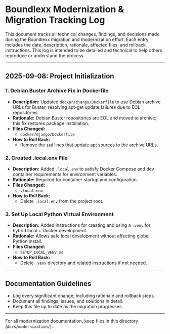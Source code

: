 # Boundlexx Modernization & Migration Tracking Log

This document tracks all technical changes, findings, and decisions made during the Boundlexx migration and modernization effort. Each entry includes the date, description, rationale, affected files, and rollback instructions. This log is intended to be detailed and technical to help others reproduce or understand the process.

---

## 2025-09-08: Project Initialization

### 1. Debian Buster Archive Fix in Dockerfile
- **Description:** Updated `docker/django/Dockerfile` to use Debian archive URLs for Buster, resolving apt-get update failures due to EOL repositories.
- **Rationale:** Debian Buster repositories are EOL and moved to archive; this fix restores package installation.
- **Files Changed:**
  - `docker/django/Dockerfile`
- **How to Roll Back:**
  - Remove the `sed` lines that update apt sources to the archive URLs.

### 2. Created .local.env File
- **Description:** Added `.local.env` to satisfy Docker Compose and dev container requirements for environment variables.
- **Rationale:** Required for container startup and configuration.
- **Files Changed:**
  - `.local.env`
- **How to Roll Back:**
  - Delete `.local.env` from the project root.

### 3. Set Up Local Python Virtual Environment
- **Description:** Added instructions for creating and using a `.venv` for hybrid local + Docker development.
- **Rationale:** Allows safe local development without affecting global Python install.
- **Files Changed:**
  - `SETUP_LOCAL_VENV.md`
- **How to Roll Back:**
  - Delete `.venv` directory and related instructions if not needed.

---

## Documentation Guidelines
- Log every significant change, including rationale and rollback steps.
- Document all findings, issues, and solutions in detail.
- Keep this file up to date as the migration progresses.

---

For all modernization documentation, keep files in this directory (`docs/modernization/`).
